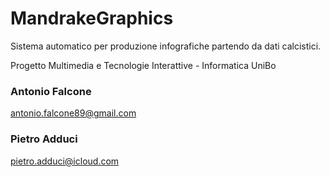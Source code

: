 # MandrakeGraphics
Sistema automatico per produzione infografiche partendo da dati calcistici. 

Progetto Multimedia e Tecnologie Interattive - Informatica UniBo


### Antonio Falcone 

antonio.falcone89@gmail.com

### Pietro Adduci

pietro.adduci@icloud.com

